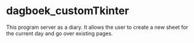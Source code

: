 # dagboek_customTkinter

This program server as a diary. It allows the user to create a new sheet for the current day and go over existing pages.
